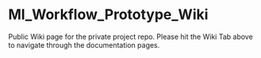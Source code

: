 # Ml_Workflow_Prototype_Wiki
Public Wiki page for the private project repo.
Please hit the Wiki Tab above to navigate through the documentation pages.

